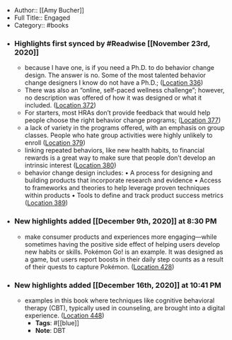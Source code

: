 - Author:: [[Amy Bucher]]
- Full Title:: Engaged
- Category:: #books
- ### Highlights first synced by #Readwise [[November 23rd, 2020]]
    - because I have one, is if you need a Ph.D. to do behavior change design. The answer is no. Some of the most talented behavior change designers I know do not have a Ph.D.; ([Location 336](https://readwise.io/to_kindle?action=open&asin=B084WPQNRR&location=336))
    - There was also an “online, self-paced wellness challenge”; however, no description was offered of how it was designed or what it included. ([Location 372](https://readwise.io/to_kindle?action=open&asin=B084WPQNRR&location=372))
    - For starters, most HRAs don’t provide feedback that would help people choose the right behavior change programs; ([Location 377](https://readwise.io/to_kindle?action=open&asin=B084WPQNRR&location=377))
    - a lack of variety in the programs offered, with an emphasis on group classes. People who hate group activities were highly unlikely to enroll ([Location 379](https://readwise.io/to_kindle?action=open&asin=B084WPQNRR&location=379))
    - linking repeated behaviors, like new health habits, to financial rewards is a great way to make sure that people don’t develop an intrinsic interest ([Location 380](https://readwise.io/to_kindle?action=open&asin=B084WPQNRR&location=380))
    - behavior change design includes: • A process for designing and building products that incorporate research and evidence • Access to frameworks and theories to help leverage proven techniques within products • Tools to define and track product success metrics ([Location 389](https://readwise.io/to_kindle?action=open&asin=B084WPQNRR&location=389))
- ### New highlights added [[December 9th, 2020]] at 8:30 PM
    - make consumer products and experiences more engaging—while sometimes having the positive side effect of helping users develop new habits or skills. Pokémon Go! is an example. It was designed as a game, but users report boosts in their daily step counts as a result of their quests to capture Pokémon. ([Location 428](https://readwise.io/to_kindle?action=open&asin=B084WPQNRR&location=428))
- ### New highlights added [[December 16th, 2020]] at 10:41 PM
    - examples in this book where techniques like cognitive behavioral therapy (CBT), typically used in counseling, are brought into a digital experience. ([Location 448](https://readwise.io/to_kindle?action=open&asin=B084WPQNRR&location=448))
        - **Tags**: #[[blue]]
        - **Note**: DBT
